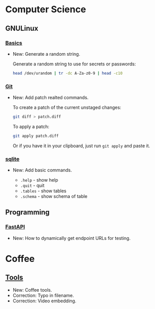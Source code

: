 # Computer Science

## GNULinux

### [Basics](gnu_linux_basics.md)

* New: Generate a random string.

    Generate a random string to use for secrets or passwords:
    
    ```bash
    head /dev/urandom | tr -dc A-Za-z0-9 | head -c10
    ```
    

### [Git](git.md)

* New: Add patch realted commands.

    To create a patch of the current unstaged changes:
    
    ```bash
    git diff > patch.diff
    ```
    
    To apply a patch:
    
    ```bash
    git apply patch.diff
    ```
    
    Or if you have it in your clipboard, just run `git apply` and paste it.
    

### [sqlite](sqlite.md)

* New: Add basic commands.

    * `.help` - show help
    * `.quit` - quit
    * `.tables` - show tables
    * `.schema` - show schema of table
    

## Programming

### [FastAPI](fastapi.md)

* New: How to dynamically get endpoint URLs for testing.

# Coffee

## [Tools](coffee_tools.md)

* New: Coffee tools.
* Correction: Typo in filename.
* Correction: Video embedding.